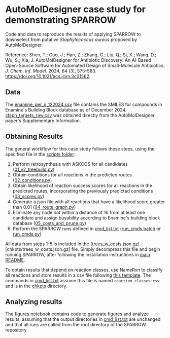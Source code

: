 # AutoMolDesigner case study for demonstrating SPARROW
Code and data to reproduce the results of applying SPARROW to downselect from putative _Staphylococcus aureus_ proposed by AutoMolDesigner. 

Reference: Shen, T.; Guo, J.; Han, Z.; Zhang, G.; Liu, Q.; Si, X.; Wang, D.; Wu, S.; Xia, J. AutoMolDesigner for Antibiotic Discovery: An AI-Based Open-Source Software for Automated Design of Small-Molecule Antibiotics. _J. Chem. Inf. Model._ 2024, 64 (3), 575–583. https://doi.org/10.1021/acs.jcim.3c01562.

## Data 
The [enamine_per_g_122024.csv](data/enamine_per_g_122024.csv) file contains the SMILES for compounds in Enamine's Building Block database as of December 2024. [staph_targets_raw.csv](data/staph_targets_raw.csv) was obtained directly from the AutoMolDesigner paper's Supplementary Information. 

## Obtaining Results 
The general workflow for this case study follows these steps, using the specified file in the [scripts folder](scripts): 
1. Perform retrosynthesis with ASKCOS for all candidates ([01_v2_treebuild.py](scripts/01_v2_treebuild.py))
2. Obtain conditions for all reactions in the predicted routes ([02_conditions.py](scripts/02_conditions.py))
3. Obtain likelihood of reaction success scores for all reactions in the predicted routes, incorporating the previously predicted conditions ([03_scores.py](scripts/03_scores.py))
4. Generate a json file with all reactions that have a likelihood score greater than 0.01 ([04_route_graph.py](scripts/04_route_graph.py))
5. Eliminate any node _not_ within a distance of 16 from at least one candidate and assign buyability according to Enamine's building block database ([05_costs_and_prune.py](scripts/05_costs_and_prune.py))
6. Perform the SPARROW runs defined in [cmd_list.txt](scripts/cmd_list.txt) ([run_cmds.batch](scripts/run_cmds.batch) or [run_cmds.py](scripts/run_cmds.py))

All data from steps 1-5 is included in the (trees_w_costs.json.gz)[chkpts/trees_w_costs.json.gz] file. Simply decompress this file and begin running SPARROW, after following the installation instructions in [main README](../../README.md). 

To obtain results that depend on reaction classes, use NameRxn to classify all reactions and store results in a csv file following [this template](../templates/reaction_classes.csv). The commands in [cmd_list.txt](scripts/cmd_list.txt) assume this file is named ``reaction_classes.csv`` and is in the [chkpts](chkpts) directory. 

## Analyzing results
The [figures](figures/figures.ipynb) notebook contains code to generate figures and analyze results, assuming that the output directories in [cmd_list.txt](scripts/cmd_list.txt) are unchanged and that all runs are called from the root directory of the SPARROW repository. 

